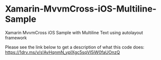 # Xamarin-MvvmCross-iOS-Multiline-Sample
Xamarin MvvmCross iOS Sample with Multiline Text using autolayout framework

Please see the link below to get a description of what this code does:
https://1drv.ms/v/s!AvHqnmN_ypIXgc5sqVI5iW0faUOnzQ

